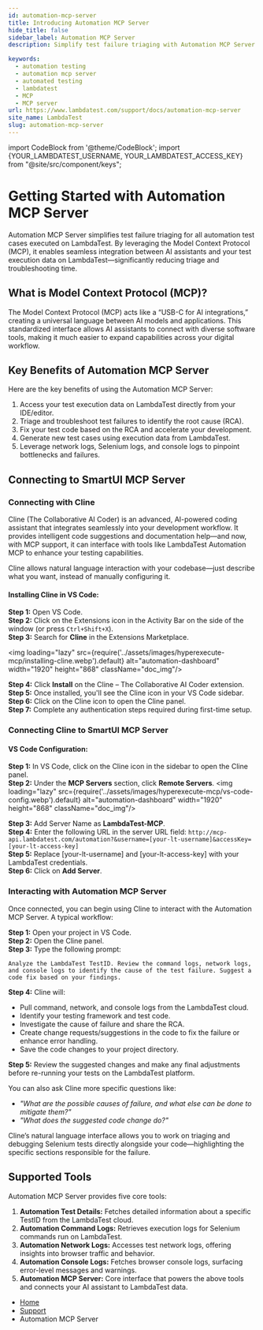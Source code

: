 ```yaml
---
id: automation-mcp-server
title: Introducing Automation MCP Server
hide_title: false
sidebar_label: Automation MCP Server
description: Simplify test failure triaging with Automation MCP Server on LambdaTest. Powered by Model Context Protocol (MCP), it connects AI assistants to your test data for faster, smarter debugging.

keywords:
  - automation testing
  - automation mcp server
  - automated testing
  - lambdatest
  - MCP
  - MCP server
url: https://www.lambdatest.com/support/docs/automation-mcp-server
site_name: LambdaTest
slug: automation-mcp-server
---
```


import CodeBlock from '@theme/CodeBlock';
import {YOUR_LAMBDATEST_USERNAME, YOUR_LAMBDATEST_ACCESS_KEY} from "@site/src/component/keys";

<script type="application/ld+json"
      dangerouslySetInnerHTML={{ __html: JSON.stringify({
       "@context": "https://schema.org",
        "@type": "BreadcrumbList",
        "itemListElement": [{
          "@type": "ListItem",
          "position": 1,
          "name": "Home",
          "item": "https://www.lambdatest.com"
        },{
          "@type": "ListItem",
          "position": 2,
          "name": "Support",
          "item": "https://www.lambdatest.com/support/docs/"
        },{
          "@type": "ListItem",
          "position": 3,
          "name": "Languages and Framework",
          "item": "https://www.lambdatest.com/support/docs/automation-mcp-server"
        }]
      })
    }}
></script>

# Getting Started with Automation MCP Server
Automation MCP Server simplifies test failure triaging for all automation test cases executed on LambdaTest. By leveraging the Model Context Protocol (MCP), it enables seamless integration between AI assistants and your test execution data on LambdaTest—significantly reducing triage and troubleshooting time.


<!-- Get a comprehensive overview of HyperExecute's capabilities by watching our introductory video.

<div className="ytframe"> 
<div className="youtube" data-embed="tLe5VPcGDxs">
    <div className="play-button"></div>
</div>
</div> -->

## What is Model Context Protocol (MCP)?
The Model Context Protocol (MCP) acts like a “USB-C for AI integrations,” creating a universal language between AI models and applications. This standardized interface allows AI assistants to connect with diverse software tools, making it much easier to expand capabilities across your digital workflow.

## Key Benefits of Automation MCP Server

Here are the key benefits of using the Automation MCP Server:

1. Access your test execution data on LambdaTest directly from your IDE/editor.
2. Triage and troubleshoot test failures to identify the root cause (RCA).
3. Fix your test code based on the RCA and accelerate your development.
4. Generate new test cases using execution data from LambdaTest.
5. Leverage network logs, Selenium logs, and console logs to pinpoint bottlenecks and failures.

## Connecting to SmartUI MCP Server​

### Connecting with Cline

Cline (The Collaborative AI Coder) is an advanced, AI-powered coding assistant that integrates seamlessly into your development workflow. It provides intelligent code suggestions and documentation help—and now, with MCP support, it can interface with tools like LambdaTest Automation MCP to enhance your testing capabilities.

Cline allows natural language interaction with your codebase—just describe what you want, instead of manually configuring it.

#### Installing Cline in VS Code:

**Step 1:** Open VS Code.<br />
**Step 2:** Click on the Extensions icon in the Activity Bar on the side of the window (or press `Ctrl+Shift+X`).<br />
**Step 3:** Search for **Cline** in the Extensions Marketplace.

<img loading="lazy" src={require('../assets/images/hyperexecute-mcp/installing-cline.webp').default} alt="automation-dashboard"  width="1920" height="868" className="doc_img"/>

**Step 4:** Click **Install** on the Cline – The Collaborative AI Coder extension.<br />
**Step 5:** Once installed, you'll see the Cline icon in your VS Code sidebar.<br />
**Step 6:** Click on the Cline icon to open the Cline panel.<br />
**Step 7:** Complete any authentication steps required during first-time setup.

### Connecting Cline to SmartUI MCP Server

#### VS Code Configuration:

**Step 1:** In VS Code, click on the Cline icon in the sidebar to open the Cline panel.<br />
**Step 2:** Under the **MCP Servers** section, click **Remote Servers**.
<img loading="lazy" src={require('../assets/images/hyperexecute-mcp/vs-code-config.webp').default} alt="automation-dashboard"  width="1920" height="868" className="doc_img"/>

**Step 3:** Add Server Name as **LambdaTest-MCP**.<br />
**Step 4:** Enter the following URL in the server URL field: `http://mcp-api.lambdatest.com/automation?&username=[your-lt-username]&accessKey=[your-lt-access-key]` <br />
**Step 5:** Replace [your-lt-username] and [your-lt-access-key] with your LambdaTest credentials. <br />
**Step 6:** Click on **Add Server**. 

### Interacting with Automation MCP Server

Once connected, you can begin using Cline to interact with the Automation MCP Server. A typical workflow:


**Step 1:** Open your project in VS Code.<br /> 
**Step 2:** Open the Cline panel.<br /> 
**Step 3:** Type the following prompt: 


```
Analyze the LambdaTest TestID. Review the command logs, network logs, and console logs to identify the cause of the test failure. Suggest a code fix based on your findings.
```

**Step 4:** Cline will:

- Pull command, network, and console logs from the LambdaTest cloud.
- Identify your testing framework and test code.
- Investigate the cause of failure and share the RCA.
- Create change requests/suggestions in the code to fix the failure or enhance error handling.
- Save the code changes to your project directory.

**Step 5:** Review the suggested changes and make any final adjustments before re-running your tests on the LambdaTest platform.

You can also ask Cline more specific questions like:

- *"What are the possible causes of failure, and what else can be done to mitigate them?"*
- *"What does the suggested code change do?"*

Cline’s natural language interface allows you to work on triaging and debugging Selenium tests directly alongside your code—highlighting the specific sections responsible for the failure.


## Supported Tools 

Automation MCP Server provides five core tools:

1. **Automation Test Details:** Fetches detailed information about a specific TestID from the LambdaTest cloud.
2. **Automation Command Logs:** Retrieves execution logs for Selenium commands run on LambdaTest.
3. **Automation Network Logs:** Accesses test network logs, offering insights into browser traffic and behavior.
4. **Automation Console Logs:** Fetches browser console logs, surfacing error-level messages and warnings.
5. **Automation MCP Server:** Core interface that powers the above tools and connects your AI assistant to LambdaTest data.


<nav aria-label="breadcrumbs">
  <ul className="breadcrumbs">
    <li className="breadcrumbs__item">
      <a className="breadcrumbs__link" href="https://www.lambdatest.com">
        Home
      </a>
    </li>
    <li className="breadcrumbs__item">
      <a className="breadcrumbs__link" target="_self" href="https://www.lambdatest.com/support/docs/">
        Support
      </a>
    </li>
    <li className="breadcrumbs__item breadcrumbs__item--active">
      <span className="breadcrumbs__link">
        Automation MCP Server
      </span>
    </li>
  </ul>
</nav>
